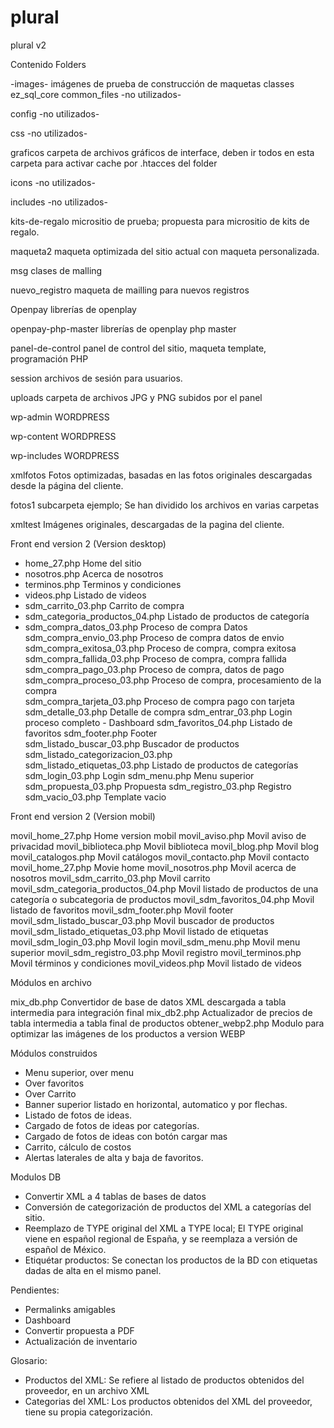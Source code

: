 # plural
plural v2


Contenido Folders


-images-			imágenes de prueba de construcción de maquetas
classes			ez_sql_core
common_files		-no utilizados-

config			-no utilizados-

css			-no utilizados-

graficos			carpeta de archivos gráficos de interface, deben ir todos en esta carpeta para activar cache por .htacces del folder


icons			-no utilizados-

includes			-no utilizados-

kits-de-regalo		micrositio de prueba; propuesta para micrositio de kits de regalo.

maqueta2			maqueta optimizada del sitio actual con maqueta personalizada.

msg			clases de malling

nuevo_registro		maqueta de mailling para nuevos registros

Openpay			librerías de openplay

openpay-php-master	librerías de openplay php master

panel-de-control		panel de control del sitio, maqueta template, programación PHP

session			archivos de sesión para usuarios.

uploads			carpeta de archivos JPG y PNG subidos por el panel

wp-admin			WORDPRESS

wp-content		WORDPRESS

wp-includes		WORDPRESS

xmlfotos			Fotos optimizadas, basadas en las fotos originales descargadas desde la página del cliente.

fotos1		subcarpeta ejemplo; Se han dividido los archivos en varias carpetas


xmltest			Imágenes originales, descargadas de la pagina del cliente.





Front end version 2 (Version desktop)


- home_27.php				Home del sitio
- nosotros.php				Acerca de nosotros
- terminos.php				Terminos y condiciones
- videos.php				Listado de videos
- sdm_carrito_03.php			Carrito de compra
- sdm_categoria_productos_04.php		Listado de productos de categoría
- sdm_compra_datos_03.php			Proceso de compra Datos
sdm_compra_envio_03.php			Proceso de compra datos de envio
sdm_compra_exitosa_03.php			Proceso de compra, compra exitosa
sdm_compra_fallida_03.php			Proceso de compra, compra fallida
sdm_compra_pago_03.php			Proceso de compra, datos de pago
sdm_compra_proceso_03.php			Proceso de compra, procesamiento de la compra	
sdm_compra_tarjeta_03.php			Proceso de compra pago con tarjeta
sdm_detalle_03.php			Detalle de compra
sdm_entrar_03.php			Login proceso completo - Dashboard
sdm_favoritos_04.php			Listado de favoritos
sdm_footer.php				Footer				
sdm_listado_buscar_03.php			Buscador de productos
sdm_listado_categorizacion_03.php		
sdm_listado_etiquetas_03.php		Listado de productos de categorías
sdm_login_03.php				Login
sdm_menu.php				Menu superior
sdm_propuesta_03.php			Propuesta
sdm_registro_03.php			Registro		
sdm_vacio_03.php				Template vacio 





Front end version 2 (Version mobil)

movil_home_27.php			Home version mobil
movil_aviso.php				Movil aviso de privacidad
movil_biblioteca.php			Movil biblioteca
movil_blog.php				Movil blog
movil_catalogos.php			Movil catálogos	
movil_contacto.php			Movil contacto
movil_home_27.php			Movie home
movil_nosotros.php			Movil acerca de nosotros
movil_sdm_carrito_03.php			Movil carrito
movil_sdm_categoria_productos_04.php	Movil listado de productos de una categoría o subcategoria de productos
movil_sdm_favoritos_04.php		Movil listado de favoritos
movil_sdm_footer.php			Movil footer
movil_sdm_listado_buscar_03.php		Movil buscador de productos
movil_sdm_listado_etiquetas_03.php	Movil listado de etiquetas
movil_sdm_login_03.php			Movil login
movil_sdm_menu.php			Movil menu superior
movil_sdm_registro_03.php			Movil registro
movil_terminos.php			Movil términos y condiciones
movil_videos.php				Movil listado de videos





Módulos en archivo

mix_db.php 		Convertidor de base de datos XML descargada a tabla intermedia para integración final
mix_db2.php		Actualizador de precios de tabla intermedia a tabla final de productos
obtener_webp2.php	Modulo para optimizar las imágenes de los productos a version WEBP




Módulos construidos

- Menu superior, over menu
- Over favoritos
- Over Carrito
- Banner superior listado en horizontal, automatico y por flechas.
- Listado de fotos de ideas.
- Cargado de fotos de ideas por categorías.
- Cargado de fotos de ideas con botón cargar mas
- Carrito, cálculo de costos
- Alertas laterales de alta y baja de favoritos.



Modulos DB

- Convertir XML a 4 tablas de bases de datos
- Conversión de categorización de productos del XML a categorías del sitio.
- Reemplazo de TYPE original del XML a TYPE local; El TYPE original viene en español regional de España, y se reemplaza a versión de español de México.
- Etiquétar productos: Se conectan los productos de la BD con etiquetas dadas de alta en el mismo panel.



Pendientes:
- Permalinks amigables
- Dashboard
- Convertir propuesta a PDF
- Actualización de inventario





Glosario:

- Productos del XML: Se refiere al listado de productos obtenidos del proveedor, en un archivo XML
- Categorias del XML: Los productos obtenidos del XML del proveedor, tiene su propia categorización.





